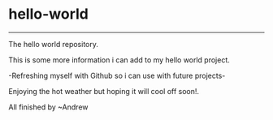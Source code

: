 # hello-world
-----------------------------
The hello world repository.

This is some more information i can add to my hello world project.

-Refreshing myself with Github so i can use with future projects-


Enjoying the hot weather but hoping it will cool off soon!.

All finished by
~Andrew
